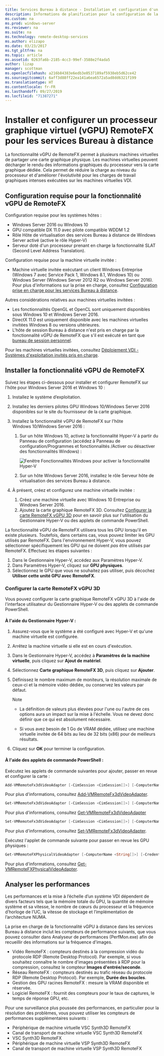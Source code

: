 ```yaml
---
title: Services Bureau à distance - Installation et configuration d'un processeur graphique virtuel (vGPU) RemoteFX
description: Informations de planification pour la configuration de la virtualisation graphique du processeur graphique virtuel (vGPU) RemoteFX.
ms.custom: na
ms.prod: windows-server
ms.reviewer: na
ms.suite: na
ms.technology: remote-desktop-services
ms.author: elizapo
ms.date: 03/23/2017
ms.tgt_pltfrm: na
ms.topic: article
ms.assetid: 0263fa6b-2185-4cc3-99ef-3588e2f4ada5
author: lizap
manager: scottman
ms.openlocfilehash: a216b84383e6edb3e0537189af5938eb5d62ce42
ms.sourcegitcommit: 6aff3d88ff22ea141a6ea6572a5ad8dd6321f199
ms.translationtype: HT
ms.contentlocale: fr-FR
ms.lasthandoff: 09/27/2019
ms.locfileid: "71387271"
---
```

# <a name="set-up-and-configure-remotefx-vgpu-for-remote-desktop-services"></a>Installer et configurer un processeur graphique virtuel (vGPU) RemoteFX pour les services Bureau à distance


La fonctionnalité vGPU de RemoteFX permet à plusieurs machines virtuelles de partager une carte graphique physique. Les machines virtuelles peuvent décharger le rendu des informations graphiques du processeur vers la carte graphique dédiée. Cela permet de réduire la charge au niveau du processeur et d'améliorer l'évolutivité pour les charges de travail graphiques intenses exécutées sur les machines virtuelles VDI. 

## <a name="remotefx-vgpu-requirements"></a>Configuration requise pour la fonctionnalité vGPU de RemoteFX

Configuration requise pour les systèmes hôtes : 

- Windows Server 2016 ou Windows 10
- GPU compatible DX 11.0 avec pilote compatible WDDM 1.2 
- Rôle Hôte de virtualisation des services Bureau à distance de Windows Server activé (active le rôle Hyper-V) 
- Serveur doté d'un processeur prenant en charge la fonctionnalité SLAT (Second Level Address Translation). 

Configuration requise pour la machine virtuelle invitée :

- Machine virtuelle invitée exécutant un client Windows Entreprise (Windows 7 avec Service Pack 1, Windows 8.1, Windows 10) ou Windows Server (Windows Server 2012 R2 ou Windows Server 2016). Pour plus d'informations sur la prise en charge, consultez [Configuration prise en charge pour les services Bureau à distance](rds-supported-config.md).

Autres considérations relatives aux machines virtuelles invitées :

- Les fonctionnalités OpenGL et OpenCL sont uniquement disponibles sous Windows 10 et Windows Server 2016.  
- DirectX 11.0 est uniquement disponible avec les machines virtuelles invitées Windows 8 ou versions ultérieures. 
- L'hôte de session Bureau à distance n'est pris en charge par la fonctionnalité vGPU de RemoteFX que s'il est exécuté en tant que [bureau de session personnel](rds-personal-session-desktops.md).

Pour les machines virtuelles invitées, consultez [Déploiement VDI - Systèmes d'exploitation invités pris en charge](rds-supported-config.md#vdi-deployment--supported-guest-oss).

## <a name="install-remotefx-vgpu"></a>Installer la fonctionnalité vGPU de RemoteFX

Suivez les étapes ci-dessous pour installer et configurer RemoteFX sur l'hôte pour Windows Server 2016 et Windows 10 :

1. Installez le système d’exploitation.
2. Installez les derniers pilotes GPU Windows 10/Windows Server 2016 disponibles sur le site du fournisseur de la carte graphique.
3. Installez la fonctionnalité vGPU de RemoteFX sur l'hôte Windows 10/Windows Server 2016 :
   1. Sur un hôte Windows 10, activez la fonctionnalité Hyper-V à partir du Panneau de configuration (accédez à Panneau de configuration/Programmes et fonctionnalités /Activer ou désactiver des fonctionnalités Windows) :

      ![Fenêtre Fonctionnalités Windows pour activer la fonctionnalité Hyper-V](media/rds-hyperv-settings.png)

   2. Sur un hôte Windows Server 2016, installez le rôle Serveur hôte de virtualisation des services Bureau à distance.
   

4. À présent, créez et configurez une machine virtuelle invitée :
   1. Créez une machine virtuelle avec Windows 10 Entreprise ou Windows Server 2016.
   2. Ajoutez la carte graphique RemoteFX 3D. Consultez [Configurer la carte RemoteFX vGPU 3D](#configure-the-remotefx-vgpu-3d-adapter) pour en savoir plus sur l'utilisation du Gestionnaire Hyper-V ou des applets de commande PowerShell. 

La fonctionnalité vGPU de RemoteFX utilisera tous les GPU lorsqu'il en existe plusieurs. Toutefois, dans certains cas, vous pouvez limiter les GPU utilisés par RemoteFX. Dans l'environnement Hyper-V, vous pouvez sélectionner spécifiquement les GPU qui ne doivent *pas* être utilisés par RemoteFX. Effectuez les étapes suivantes : 

   1. Dans le Gestionnaire Hyper-V, accédez aux Paramètres Hyper-V.
   2. Dans Paramètres Hyper-V, cliquez sur **GPU physiques**.
   3. Sélectionnez le GPU que vous ne souhaitez pas utiliser, puis décochez **Utiliser cette unité GPU avec RemoteFX**.


### <a name="configure-the-remotefx-vgpu-3d-adapter"></a>Configurer la carte RemoteFX vGPU 3D
Vous pouvez configurer la carte graphique RemoteFX vGPU 3D à l'aide de l'interface utilisateur du Gestionnaire Hyper-V ou des applets de commande PowerShell. 

#### <a name="through-hyper-v-manager"></a>À l'aide du Gestionnaire Hyper-V :

1. Assurez-vous que le système a été configuré avec Hyper-V et qu'une machine virtuelle est configurée.  
2. Arrêtez la machine virtuelle si elle est en cours d'exécution. 
3. Dans le Gestionnaire Hyper-V, accédez à **Paramètres de la machine virtuelle**, puis cliquez sur **Ajout de matériel**.
4. Sélectionnez **Carte graphique RemoteFX 3D**, puis cliquez sur **Ajouter**. 
5. Définissez le nombre maximum de moniteurs, la résolution maximale de ceux-ci et la mémoire vidéo dédiée, ou conservez les valeurs par défaut.

   > [!NOTE]
   > - La définition de valeurs plus élevées pour l'une ou l'autre de ces options aura un impact sur la mise à l'échelle. Vous ne devez donc définir que ce qui est absolument nécessaire.
   >
   > - Si vous avez besoin de 1 Go de VRAM dédiée, utilisez une machine virtuelle invitée de 64 bits au lieu de 32 bits (x86) pour de meilleurs résultats.
6. Cliquez sur **OK** pour terminer la configuration.

#### <a name="with-powershell-cmdlets"></a>À l'aide des applets de commande PowerShell :

Exécutez les applets de commande suivantes pour ajouter, passer en revue et configurer la carte : 

```powershell
Add-VMRemoteFx3dVideoAdapter [-CimSession <CimSession[]>] [-ComputerName <String[]>] [-Credential <PSCredential[]>] [-VMName] <String[]> [-Passthru] [-WhatIf] [-Confirm] [<CommonParameters>]
```

Pour plus d'informations, consultez [Add-VMRemoteFx3dVideoAdapter](https://technet.microsoft.com/itpro/powershell/windows/hyper-v/add-vmremotefx3dvideoadapter).

```powershell
Get-VMRemoteFx3dVideoAdapter [-CimSession <CimSession[]>] [-ComputerName <String[]>]  [-Credential <PSCredential[]>] [-VMName] <String[]> [<CommonParameters>]
```

Pour plus d'informations, consultez [Get-VMRemoteFx3dVideoAdapter](https://technet.microsoft.com/itpro/powershell/windows/hyper-v/get-vmremotefx3dvideoadapter)

```powershell
Set-VMRemoteFx3dVideoAdapter [-CimSession <CimSession[]>] [-ComputerName <String[]>] [-Credential <PSCredential[]>] [-VMName] <String[]> [[-MonitorCount] <Byte>] [[-MaximumResolution] <String>] [[-VRAMSizeBytes] <UInt64>] [-Passthru] [-WhatIf] [-Confirm] [<CommonParameters>]
```

Pour plus d'informations, consultez [Set-VMRemoteFx3dVideoAdapter](https://technet.microsoft.com/itpro/powershell/windows/hyper-v/set-vmremotefx3dvideoadapter).

Exécutez l'applet de commande suivante pour passer en revue les GPU physiques :

```powershell
Get-VMRemoteFXPhysicalVideoAdapter [-ComputerName <String[]>] [-Credential <PSCredential[]>] [[-Name] <String[]>] [<CommonParameters>]  
```

Pour plus d'informations, consultez [Get-VMRemoteFXPhysicalVideoAdapter](https://technet.microsoft.com/itpro/powershell/windows/hyper-v/get-vmremotefxphysicalvideoadapter).

## <a name="monitor-performance"></a>Analyser les performances

Les performances et la mise à l’échelle d’un système VDI dépendent de divers facteurs tels que la mémoire totale du GPU, la quantité de mémoire système et sa vitesse, le nombre de cœurs du processeur et la fréquence d’horloge de l’UC, la vitesse de stockage et l’implémentation de l’architecture NUMA.

La prise en charge de la fonctionnalité vGPU à distance dans les services Bureau à distance inclut les compteurs de performance suivants, que vous pouvez consulter dans Analyseur de performances (PerfMon.exe) afin de recueillir des informations sur la fréquence d'images.

- Vidéo RemoteFX : compteurs destinés à la compression vidéo du protocole RDP (Remote Desktop Protocol). Par exemple, si vous souhaitez connaître le nombre d'images présentées à RDP pour la compression, consultez le compteur **Images d'entrée/seconde**.
- Réseau RemoteFX : compteurs destinés au trafic réseau du protocole RDP (Remote Desktop Protocol). Par exemple, **Durée des boucles**.
- Gestion des GPU racines RemoteFX : mesure la VRAM disponible et réservée.
- Logiciel RemoteFX : fournit des compteurs pour le taux de captures, le temps de réponse GPU, etc.

Pour une surveillance plus poussée des performances, en particulier pour la résolution des problèmes, vous pouvez utiliser les compteurs de performances supplémentaires suivants :

- Périphérique de machine virtuelle VSC Synth3D RemoteFX 
- Canal de transport de machine virtuelle VSC Synth3D RemoteFX 
- VSC Synth3D RemoteFX 
- Périphérique de machine virtuelle VSP Synth3D RemoteFX 
- Canal de transport de machine virtuelle VSP Synth3D RemoteFX
